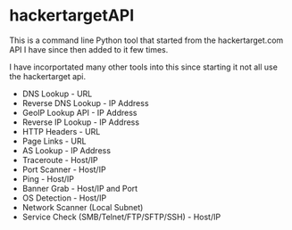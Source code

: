 # hackertargetAPI
This is a command line Python tool that started from the hackertarget.com API I have since then added to it few times.

I have incorportated many other tools into this since starting it not all use the hackertarget api.

- DNS Lookup - URL
- Reverse DNS Lookup - IP Address
- GeoIP Lookup API - IP Address
- Reverse IP Lookup - IP Address
- HTTP Headers - URL
- Page Links - URL
- AS Lookup - IP Address
- Traceroute - Host/IP
- Port Scanner - Host/IP
- Ping - Host/IP
- Banner Grab - Host/IP and Port
- OS Detection - Host/IP
- Network Scanner (Local Subnet)
- Service Check (SMB/Telnet/FTP/SFTP/SSH) - Host/IP
